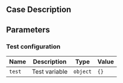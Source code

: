 ## Case Description


## Parameters
### Test configuration

| Name   | Description   | Type     | Value |
| ------ | ------------- | -------- | ----- |
| `test` | Test variable | `object` | `{}`  |


